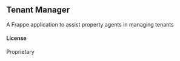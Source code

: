## Tenant Manager

A Frappe application to assist property agents in managing tenants

#### License

Proprietary